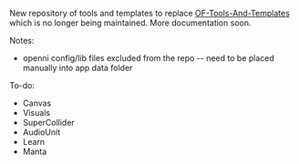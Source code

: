 New repository of tools and templates to replace [OF-Tools-And-Templates](https://github.com/genekogan/OF-tools-and-templates) which is no longer being maintained.  More documentation soon.


Notes:
 - openni config/lib files excluded from the repo -- need to be placed manually into app data folder


To-do:
 - Canvas
 - Visuals
 - SuperCollider
 - AudioUnit
 - Learn
 - Manta